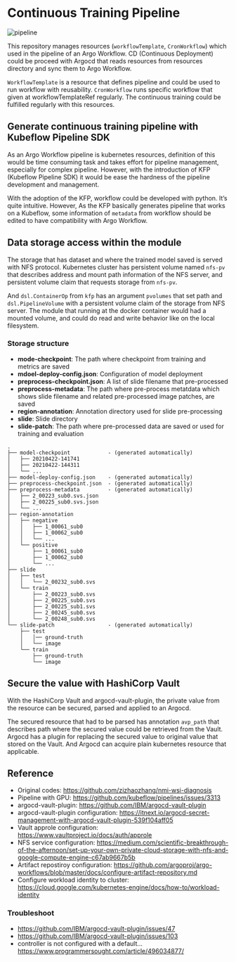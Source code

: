 
# Continuous Training Pipeline
![pipeline](https://github.com/lunarbridge/nwd-pipeline-continuous-training/blob/master/assets/pipeline-graph.png)

This repository manages resources (`workflowTemplate`, `CronWorkflow`) which used in the pipeline of an Argo Workflow. CD (Continuous Deployment) could be proceed with Argocd that reads resources from resources directory and sync them to Argo Workflow.

`WorkflowTemplate` is a resource that defines pipeline and could be used to run workflow with reusability. `CronWorkflow` runs specific workflow that given at workflowTemplateRef regularly. The continuous training could be fulfilled regularly with this resources.

## Generate continuous training pipeline with Kubeflow Pipeline SDK

As an Argo Workflow pipeline is kubernetes resources, definition of this would be time consuming task and takes effort for pipeline management, especially for complex pipeline. However, with the introduction of KFP (Kubeflow Pipeline SDK) it would be ease the hardness of the pipeline development and management.

With the adoption of the KFP, workflow could be developed with python. It’s quite intuitive. However, As the KFP basically generates pipeline that works on a Kubeflow, some information of `metadata` from workflow should be edited to have compatibility with Argo Workflow.

## Data storage access within the module

The storage that has dataset and where the trained model saved is served with NFS protocol. Kubernetes cluster has persistent volume named `nfs-pv` that describes address and mount path information of the NFS server, and persistent volume claim that requests storage from `nfs-pv`. 

And `dsl.ContainerOp` from `kfp` has an argument `pvolumes` that set path and `dsl.PipelineVolume` with a persistent volume claim of the storage from NFS server. The module that running at the docker container would had a mounted volume, and could do read and write behavior like on the local filesystem.

### Storage structure
* **mode-checkpoint**: The path where checkpoint from training and metrics are saved
* **mdoel-deploy-config.json**: Configuration of model deployment
* **preprocess-checkpoint.json**: A list of slide filename that pre-processed
* **preprocess-metadata**: The path where pre-process metatdata which shows slide filename and related pre-processed image patches, are saved
* **region-annotation**: Annotation directory used for slide pre-processing
* **slide**: Slide directory
* **slide-patch**: The path where pre-processed data are saved or used for training and evaluation
```
.
├── model-checkpoint            - (generated automatically)
│   ├── 20210422-141741
│   ├── 20210422-144311
│   └── ...
├── model-deploy-config.json    - (generated automatically)
├── preprocess-checkpoint.json  - (generated automatically)
├── preprocess-metadata         - (generated automatically)
│   ├── 2_00223_sub0.svs.json
│   ├── 2_00225_sub0.svs.json
│   └── ...
├── region-annotation
│   ├── negative
│   │   ├── 1_00061_sub0
│   │   ├── 1_00062_sub0
│   │   └── ...
│   └── positive
│       ├── 1_00061_sub0
│       ├── 1_00062_sub0
│       └── ...
├── slide
│   ├── test
│   │   └── 2_00232_sub0.svs
│   └── train
│       ├── 2_00223_sub0.svs
│       ├── 2_00225_sub0.svs
│       ├── 2_00225_sub1.svs
│       ├── 2_00245_sub0.svs
│       └── 2_00248_sub0.svs
└── slide-patch                 - (generated automatically)
    ├── test
    │   │── ground-truth
    │   └── image
    └── train
        ├── ground-truth
        └── image
```

## Secure the value with HashiCorp Vault

With the HashiCorp Vault and argocd-vault-plugin, the private value from the resource can be secured, parsed and applied to an Argocd. 

The secured resource that had to be parsed has annotation `avp_path` that describes path where the secured value could be retrieved from the Vault. Argocd has a plugin for replacing the secured value to original value that stored on the Vault. And Argocd can acquire plain kubernetes resource that applicable. 

## Reference
* Original codes: https://github.com/zizhaozhang/nmi-wsi-diagnosis
* Pipeline with GPU: https://github.com/kubeflow/pipelines/issues/3313
* argocd-vault-plugin: https://github.com/IBM/argocd-vault-plugin
* argocd-vault-plugin configuration: https://itnext.io/argocd-secret-management-with-argocd-vault-plugin-539f104aff05
* Vault approle configuration: https://www.vaultproject.io/docs/auth/approle
* NFS service configuration: https://medium.com/scientific-breakthrough-of-the-afternoon/set-up-your-own-private-cloud-storage-with-nfs-and-google-compute-engine-c67ab9667b5b
* Artifact repostiroy configuration: https://github.com/argoproj/argo-workflows/blob/master/docs/configure-artifact-repository.md
* Configure workload identity to cluster: https://cloud.google.com/kubernetes-engine/docs/how-to/workload-identity

### Troubleshoot
* https://github.com/IBM/argocd-vault-plugin/issues/47
* https://github.com/IBM/argocd-vault-plugin/issues/103
* controller is not configured with a default... https://www.programmersought.com/article/496034877/
